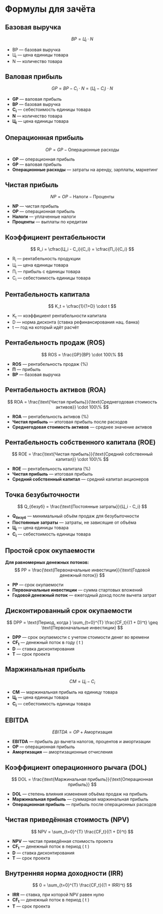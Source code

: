 # Формулы для зачёта

## Базовая выручка

$$ BP = Ц_i \cdot N $$
- BP — базовая выручка
- Ц<sub>i</sub> — цена единицы товара
- N — количество товара

## Валовая прибыль
$$ GP = BP - C_i \cdot N = (Ц_i - C_i) \cdot N $$
- **GP** — валовая прибыль  
- **BP** — базовая выручка  
- **C<sub>i</sub>** — себестоимость единицы товара  
- **N** — количество товара  
- **Ц<sub>i</sub>** — цена единицы товара

## Операционная прибыль
$$ OP = GP - \text{Операционные расходы} $$
- **OP** — операционная прибыль  
- **GP** — валовая прибыль  
- **Операционные расходы** — затраты на аренду, зарплаты, маркетинг  

## Чистая прибыль
$$ NP = OP - \text{Налоги} - \text{Проценты} $$
- **NP** — чистая прибыль  
- **OP** — операционная прибыль  
- **Налоги** — уплаченные налоги  
- **Проценты** — выплаты по кредитам    

## Коэффициент рентабельности

$$ R_i = \cfrac{Ц_i - C_i}{C_i} = \cfrac{П_i}{C_i} $$
- R<sub>i</sub> — рентабельность продукции
- Ц<sub>i</sub> — цена единицы товара
- П<sub>i</sub> — прибыль с единицы товара
- C<sub>i</sub> — себестоимость единицы товара

## Рентабельность капитала

$$  K_t = \cfrac{1}{1+D} \cdot t $$
- K<sub>t</sub> — коэффициент рентабельности капитала
- D — норма дисконта (ставка рефинансирования нац. банка)
- t — год на который идёт расчёт

## Рентабельность продаж (ROS)
$$ ROS = \frac{GP}{BP} \cdot 100\% $$
- **ROS** — рентабельность продаж (%)  
- **П** — прибыль  
- **BP** — базовая выручка  

## Рентабельность активов (ROA)
$$ ROA = \frac{\text{Чистая прибыль}}{\text{Среднегодовая стоимость активов}} \cdot 100\% $$
- **ROA** — рентабельность активов (%)  
- **Чистая прибыль** — итоговая прибыль после расходов  
- **Среднегодовая стоимость активов** — среднее значение активов  

## Рентабельность собственного капитала (ROE)
$$ ROE = \frac{\text{Чистая прибыль}}{\text{Средний собственный капитал}} \cdot 100\% $$
- **ROE** — рентабельность капитала (%)  
- **Чистая прибыль** — итоговая прибыль  
- **Средний собственный капитал** — средний капитал акционеров  

## Точка безубыточности
$$ Q_{безуб} = \frac{\text{Постоянные затраты}}{Ц_i - C_i} $$
- **Q<sub>безуб</sub>** — минимальный объём продаж для безубыточности  
- **Постоянные затраты** — затраты, не зависящие от объёма  
- **Ц<sub>i</sub>** — цена единицы товара  
- **C<sub>i</sub>** — себестоимость единицы товара  

## Простой срок окупаемости
**Для равномерных денежных потоков:**  
$$ PP = \frac{\text{Первоначальные инвестиции}}{\text{Годовой денежный поток}} $$  
<!-- 
**Для неравномерных денежных потоков:**  
$$ PP = t + \frac{| \text{Накопленный денежный поток}_t |}{\text{Денежный поток}_{t+1}} $$  
-->
- **PP** — срок окупаемости 
- **Первоначальные инвестиции** — сумма стартовых вложений  
- **Годовой денежный поток** — ежегодный доход после вычета затрат  
<!-- - **t** — последний год с отрицательным накопленным потоком -->

## Дисконтированный срок окупаемости
$$ DPP = \text{Период, когда } \sum_{t=0}^{T} \frac{CF_t}{(1 + D)^t} \geq \text{Первоначальные инвестиции} $$  

- **DPP** — срок окупаемости с учетом стоимости денег во времени  
- **CF<sub>t</sub>** — денежный поток в году \( t \)  
- **D** — ставка дисконтирования  
- **T** — срок проекта  

## Маржинальная прибыль
$$ CM = Ц_i - C_i $$
- **CM** — маржинальная прибыль на единицу товара  
- **Ц<sub>i</sub>** — цена единицы товара  
- **C<sub>i</sub>** — себестоимость единицы товара  

## EBITDA
$$ EBITDA = OP + \text{Амортизация} $$
- **EBITDA** — прибыль до вычета налогов, процентов и амортизации  
- **OP** — операционная прибыль  
- **Амортизация** — амортизационные отчисления  

## Коэффициент операционного рычага (DOL)
$$ DOL = \frac{\text{Маржинальная прибыль}}{\text{Операционная прибыль}} $$
- **DOL** — степень влияния изменения объёма продаж на прибыль  
- **Маржинальная прибыль** — суммарная маржинальная прибыль  
- **Операционная прибыль** — прибыль после операционных расходов  

## Чистая приведённая стоимость (NPV)
$$ NPV = \sum_{t=0}^{T} \frac{CF_t}{(1 + D)^t} $$
- **NPV** — чистая приведённая стоимость проекта  
- **CF<sub>t</sub>** — денежный поток в период \( t \)  
- **D** — ставка дисконтирования  
- **T** — срок проекта  

## Внутренняя норма доходности (IRR)
$$ 0 = \sum_{t=0}^{T} \frac{CF_t}{(1 + IRR)^t} $$
- **IRR** — ставка, при которой NPV равен нулю  
- **CF<sub>t</sub>** — денежный поток в период \( t \)  
- **T** — срок проекта  
